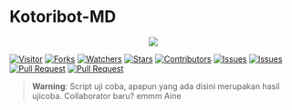 # Kotoribot-MD
<p align="center">
<img width="" src="https://img.shields.io/github/repo-size/aiinne/Aine-MD?color=green&label=Repo%20Size&style=for-the-badge&logo=appveyor">
</p>

<a href="https://visitor-badge.glitch.me/badge?page_id=ainne/Aine-md"><img title="Visitor" src="https://visitor-badge.glitch.me/badge?page_id=ainne/Aine-md"></a>
<a href="https://github.com/Ainne/Aine-md/network/members"><img title="Forks" src="https://img.shields.io/github/forks/Ainne/Aine-md?label=Forks&color=blue&style=flat-square"></a>
<a href="https://github.com/ainne/Aine-md/watchers"><img title="Watchers" src="https://img.shields.io/github/watchers/ainne/Aine-md?label=Watchers&color=green&style=flat-square"></a>
<a href="https://github.com/ainne/Aine-md/stargazers"><img title="Stars" src="https://img.shields.io/github/stars/ainne/Aine-md?label=Stars&color=yellow&style=flat-square"></a>
<a href="https://github.com/ainne/Aine-md/graphs/contributors"><img title="Contributors" src="https://img.shields.io/github/contributors/ainne/Aine-md?label=Contributors&color=blue&style=flat-square"></a>
<a href="https://github.com/ainne/Aine-md/issues"><img title="Issues" src="https://img.shields.io/github/issues/ainne/Aine-md?label=Issues&color=success&style=flat-square"></a>
<a href="https://github.com/ainne/Aine-md/issues?q=is%3Aissue+is%3Aclosed"><img title="Issues" src="https://img.shields.io/github/issues-closed/Kangsad01/bot-md?label=Issues&color=red&style=flat-square"></a>
<a href="https://github.com/ainne/Aine-md/pulls"><img title="Pull Request" src="https://img.shields.io/github/issues-pr/ainne/Aine-md?label=PullRequest&color=success&style=flat-square"></a>
<a href="https://github.com/ainne/Aine-md/pulls?q=is%3Apr+is%3Aclosed"><img title="Pull Request" src="https://img.shields.io/github/issues-pr-closed/ainne/Aine-md?label=PullRequest&color=red&style=flat-square"></a>

> **Warning**: Script uji coba, apapun yang ada disini merupakan hasil ujicoba. Collaborator baru? emmm Aine
